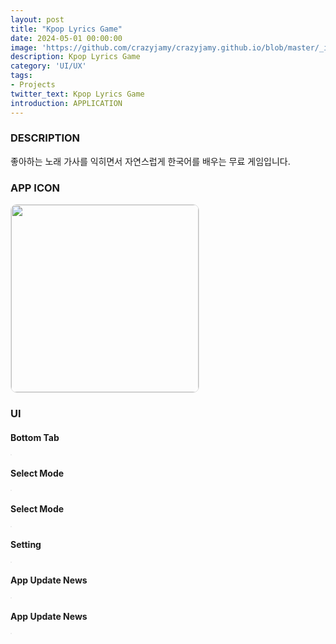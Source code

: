 ```yaml
---
layout: post
title: "Kpop Lyrics Game"
date: 2024-05-01 00:00:00
image: 'https://github.com/crazyjamy/crazyjamy.github.io/blob/master/_images/_thumbnail/kpoplyricsgame-violet.gif?raw=true'
description: Kpop Lyrics Game
category: 'UI/UX'
tags:
- Projects
twitter_text: Kpop Lyrics Game
introduction: APPLICATION
---
```


### DESCRIPTION 
좋아하는 노래 가사를 익히면서 자연스럽게 한국어를 배우는 무료 게임입니다.

### APP ICON 
<img src="https://github.com/crazyjamy/crazyjamy.github.io/blob/master/_images/_post/kpoplyricsgame/app-icon.png?raw=true" alt="" style="border: 1px solid #e1e1e1; border-radius: 10px; width: 300px;">

### UI
#### Bottom Tab
<img src="https://github.com/crazyjamy/crazyjamy.github.io/blob/master/_images/_post/kpoplyricsgame/bottom-tabbar.gif?raw=true" alt="" style="border: 1px solid #e1e1e1; border-radius: 10px;">

#### Select Mode
<img src="https://github.com/crazyjamy/crazyjamy.github.io/blob/master/_images/_post/kpoplyricsgame/Prototype_ModeSelect_heart.gif?raw=true" alt="" style="border: 1px solid #e1e1e1; border-radius: 10px;">

#### Select Mode
<img src="https://github.com/crazyjamy/crazyjamy.github.io/blob/master/_images/_post/kpoplyricsgame/Prototype_ModeSelect_heart.gif?raw=true" alt="" style="border: 1px solid #e1e1e1; border-radius: 10px;">

#### Setting
<img src="https://github.com/crazyjamy/crazyjamy.github.io/blob/master/_images/_post/kpoplyricsgame/Prototype_Setting.gif?raw=true" alt="" style="border: 1px solid #e1e1e1; border-radius: 10px;">

#### App Update News
<img src="https://github.com/crazyjamy/crazyjamy.github.io/blob/master/_images/_post/kpoplyricsgame/Prototype_Update.gif?raw=true" alt="" style="border: 1px solid #e1e1e1; border-radius: 10px;">

#### App Update News
<img src="https://github.com/crazyjamy/crazyjamy.github.io/blob/master/_images/_post/kpoplyricsgame/Prototype_Update.gif?raw=true" alt="" style="border: 1px solid #e1e1e1; border-radius: 10px;">
